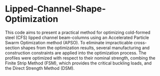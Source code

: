 # Lipped-Channel-Shape-Optimization

This code aims to present a practical method for optimizing cold-formed steel (CFS) lipped channel beam-columns using an Accelerated Particle Swarm Optimization method (APSO). To eliminate impracticable cross-section shapes from the optimization results, several manufacturing and construction constraints are applied into the optimization process. The profiles were optimized with respect to their nominal strength, combing the Finite Strip Method (FSM), which provides the critical buckling loads, and the Direct Strength Method (DSM).
